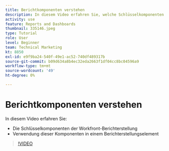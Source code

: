 ```yaml
---
title: Berichtkomponenten verstehen
description: In diesem Video erfahren Sie, welche Schlüsselkomponenten hinter der Workfront-Berichterstellung stehen und wie diese in einem Berichterstellungselement in [!DNL  Workfront].
activity: use
feature: Reports and Dashboards
thumbnail: 335146.jpeg
type: Tutorial
role: User
level: Beginner
team: Technical Marketing
kt: 8850
exl-id: e9f9ba24-540f-49e1-ac52-740df489317b
source-git-commit: b09d634a8b4ec32eda2663f1df04cc8bc04596a9
workflow-type: tm+mt
source-wordcount: '49'
ht-degree: 0%

---
```


# Berichtkomponenten verstehen

In diesem Video erfahren Sie:

* Die Schlüsselkomponenten der Workfront-Berichterstellung
* Verwendung dieser Komponenten in einem Berichterstellungselement

>[!VIDEO](https://video.tv.adobe.com/v/335146/?quality=12)
